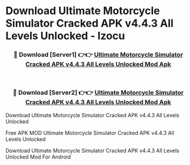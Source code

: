 # Download Ultimate Motorcycle Simulator Cracked APK v4.4.3 All Levels Unlocked - lzocu



<div align="center">
<h3>🔴 Download [Server1] 👉👉 <a href="https://momento.my/?title=Ultimate_Motorcycle_Simulator_Cracked_APK_v4.4.3_All_Levels_Unlocked">Ultimate Motorcycle Simulator Cracked APK v4.4.3 All Levels Unlocked Mod Apk</a></h3><br>

<h3>🔴 Download [Server2] 👉👉 <a href="https://momento.my/?title=Ultimate_Motorcycle_Simulator_Cracked_APK_v4.4.3_All_Levels_Unlocked">Ultimate Motorcycle Simulator Cracked APK v4.4.3 All Levels Unlocked Mod Apk</a></h3>
</div>



Download Ultimate Motorcycle Simulator Cracked APK v4.4.3 All Levels Unlocked 

Free APK MOD Ultimate Motorcycle Simulator Cracked APK v4.4.3 All Levels Unlocked 

Download Ultimate Motorcycle Simulator Cracked APK v4.4.3 All Levels Unlocked Mod For Android
